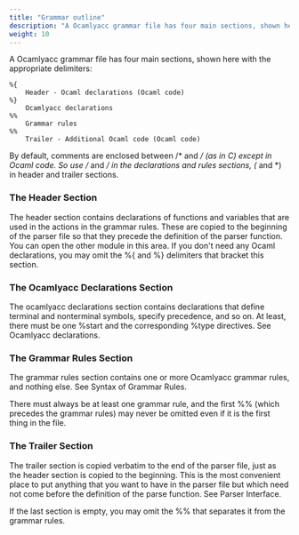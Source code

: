 ```yaml
---
title: "Grammar outline"
description: "A Ocamlyacc grammar file has four main sections, shown here with the appropriate delimiters:"
weight: 10
---
```


A Ocamlyacc grammar file has four main sections, shown here with the appropriate delimiters:

```
%{
	Header - Ocaml declarations (Ocaml code)
%}
	Ocamlyacc declarations
%%
	Grammar rules
%%
	Trailer - Additional Ocaml code (Ocaml code)
```

By default, comments are enclosed between /* and */ (as in C) except in Ocaml code. So use /* and */ in the declarations and rules sections, (* and *) in header and trailer sections.

### The Header Section

The header section contains declarations of functions and variables that are used in the actions in the grammar rules. These are copied to the beginning of the parser file so that they precede the definition of the parser function. You can open the other module in this area. If you don't need any Ocaml declarations, you may omit the %{ and %} delimiters that bracket this section.

### The Ocamlyacc Declarations Section

The ocamlyacc declarations section contains declarations that define terminal and nonterminal symbols, specify precedence, and so on. At least, there must be one %start and the corresponding %type directives. See Ocamlyacc declarations.

### The Grammar Rules Section

The grammar rules section contains one or more Ocamlyacc grammar rules, and nothing else. See Syntax of Grammar Rules.


There must always be at least one grammar rule, and the first %% (which precedes the grammar rules) may never be omitted even if it is the first thing in the file.

### The Trailer Section

The trailer section is copied verbatim to the end of the parser file, just as the header section is copied to the beginning. This is the most convenient place to put anything that you want to have in the parser file but which need not come before the definition of the parse function. See Parser Interface.


If the last section is empty, you may omit the %% that separates it from the grammar rules.
